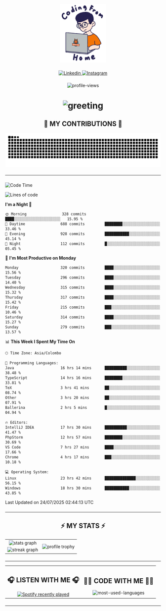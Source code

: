 <div align="center">
    <img width="150" src="./assets/top.gif" alt="top-image"/>
</div>

###    

<div align="center">
    <a href="https://www.linkedin.com/in/nureka-rodrigo/" target="_blank">
        <img src="https://user-images.githubusercontent.com/74038190/235294012-0a55e343-37ad-4b0f-924f-c8431d9d2483.gif" width="50px" alt="Linkedin"/>
    </a>
    <a href="https://www.instagram.com/nureka_rodrigo/" target="_blank">
        <img src="https://user-images.githubusercontent.com/74038190/235294013-a33e5c43-a01c-43f6-b44d-a406d8b4ab75.gif" width="50px"  alt="Instagram"/>
    </a>
</div>

###    

<div align="center">
    <img src="https://komarev.com/ghpvc/?username=nureka-rodrigo&color=blue" alt="profile-views"/>
</div> 

###    

<h1 align="center">
    <img src="https://readme-typing-svg.herokuapp.com/?font=Righteous&size=35&center=true&vCenter=true&width=500&height=70&duration=4000&lines=Hi+There!+👋;+I'm+Nureka+Rodrigo!;" alt="greeting"/>
</h1> 

###

<h2 align="center">🐍 MY CONTRIBUTIONS 🐍</h2>

<div align="center">
    <img alt="snake eating my contributions" src="https://raw.githubusercontent.com/nureka-rodrigo/nureka-rodrigo/output/github-contribution-grid-snake.svg"/>
</div> 

###

<hr/>

###

<!--START_SECTION:waka-->
![Code Time](http://img.shields.io/badge/Code%20Time-1%2C565%20hrs%209%20mins-blue)

![Lines of code](https://img.shields.io/badge/From%20Hello%20World%20I%27ve%20Written-554.9%20thousand%20lines%20of%20code-blue)

**I'm a Night 🦉** 

```text
🌞 Morning                328 commits         ████░░░░░░░░░░░░░░░░░░░░░   15.95 % 
🌆 Daytime                688 commits         ████████░░░░░░░░░░░░░░░░░   33.46 % 
🌃 Evening                928 commits         ███████████░░░░░░░░░░░░░░   45.14 % 
🌙 Night                  112 commits         █░░░░░░░░░░░░░░░░░░░░░░░░   05.45 % 
```
📅 **I'm Most Productive on Monday** 

```text
Monday                   320 commits         ████░░░░░░░░░░░░░░░░░░░░░   15.56 % 
Tuesday                  296 commits         ████░░░░░░░░░░░░░░░░░░░░░   14.40 % 
Wednesday                315 commits         ████░░░░░░░░░░░░░░░░░░░░░   15.32 % 
Thursday                 317 commits         ████░░░░░░░░░░░░░░░░░░░░░   15.42 % 
Friday                   215 commits         ███░░░░░░░░░░░░░░░░░░░░░░   10.46 % 
Saturday                 314 commits         ████░░░░░░░░░░░░░░░░░░░░░   15.27 % 
Sunday                   279 commits         ███░░░░░░░░░░░░░░░░░░░░░░   13.57 % 
```


📊 **This Week I Spent My Time On** 

```text
🕑︎ Time Zone: Asia/Colombo

💬 Programming Languages: 
Java                     16 hrs 14 mins      ██████████░░░░░░░░░░░░░░░   38.48 % 
TypeScript               14 hrs 16 mins      ████████░░░░░░░░░░░░░░░░░   33.81 % 
TeX                      3 hrs 41 mins       ██░░░░░░░░░░░░░░░░░░░░░░░   08.74 % 
Other                    3 hrs 20 mins       ██░░░░░░░░░░░░░░░░░░░░░░░   07.91 % 
Ballerina                2 hrs 5 mins        █░░░░░░░░░░░░░░░░░░░░░░░░   04.94 % 

🔥 Editors: 
IntelliJ IDEA            17 hrs 30 mins      ██████████░░░░░░░░░░░░░░░   41.47 % 
PhpStorm                 12 hrs 57 mins      ████████░░░░░░░░░░░░░░░░░   30.69 % 
VS Code                  7 hrs 27 mins       ████░░░░░░░░░░░░░░░░░░░░░   17.66 % 
Chrome                   4 hrs 17 mins       ███░░░░░░░░░░░░░░░░░░░░░░   10.18 % 

💻 Operating System: 
Linux                    23 hrs 42 mins      ██████████████░░░░░░░░░░░   56.15 % 
Windows                  18 hrs 30 mins      ███████████░░░░░░░░░░░░░░   43.85 % 
```


 Last Updated on 24/07/2025 02:44:13 UTC
<!--END_SECTION:waka-->

###

<hr/>

###

<h2 align="center">⚡ MY STATS ⚡</h2>

###    

<div align="center">
    <table>
        <tr>
            <td align="center">
                <img src="https://github-readme-stats.vercel.app/api?username=nureka-rodrigo&show_icons=true&count_private=true&theme=dark" alt="stats graph"/>
            </td>
            <td rowspan="2" align="center">
                <img align="center" src="https://github-profile-trophy.vercel.app/?username=nureka-rodrigo&theme=darkhub&no-bg=true&margin-w=5&margin-h=5&column=3" alt="profile trophy" />
            </td>
        </tr>
        <tr>
            <td align="center">
                <img src="https://streak-stats.demolab.com?user=nureka-rodrigo&theme=dark" alt="streak graph"/>
            </td>
        </tr>
    </table>
</div> 

###

<hr/>

<div align="center">
    <table>
        <tr>
            <td align="center">
                <h2>🎧 LISTEN WITH ME 🎧</h2>
                <a href="https://open.spotify.com/user/zjqfkmbawszam1irs05fwxsls">
                    <img src="https://spotify-recently-played-readme.vercel.app/api?user=zjqfkmbawszam1irs05fwxsls&count=5&unique=true" alt="Spotify recently played"  />
                </a>
            </td>
            <td align="center">
                <h2>👨‍💻 CODE WITH ME 👨‍💻</h2>
                <img src="https://github-readme-stats.vercel.app/api/wakatime?username=@nureka99&theme=dark&compact=True&langs_count=10" alt="most-used-languages"/>
            </td>
        </tr>
    </table>
</div> 

###

<hr/>
